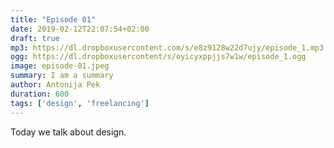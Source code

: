 ```yaml
---
title: "Episode 01"
date: 2019-02-12T22:07:54+02:00
draft: true
mp3: https://dl.dropboxusercontent.com/s/e8z9128w22d7ujy/episode_1.mp3
ogg: https://dl.dropboxusercontent/s/oyicyxppjjs7w1w/episode_1.ogg
image: episode-01.jpeg
summary: I am a summary
author: Antonija Pek
duration: 600
tags: ['design', 'freelancing']
---
```

Today we talk about design.